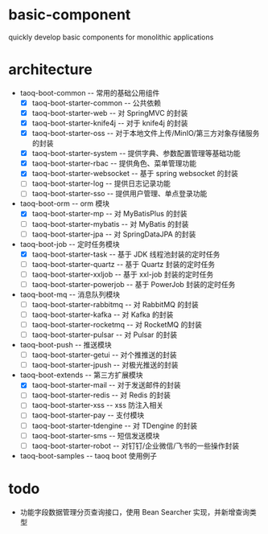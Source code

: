 # basic-component
quickly develop basic components for monolithic applications

# architecture
- taoq-boot-common			        -- 常用的基础公用组件
  - [x] taoq-boot-starter-common		-- 公共依赖
  - [x] taoq-boot-starter-web		    -- 对 SpringMVC 的封装
  - [x] taoq-boot-starter-knife4j		-- 对于 knife4j 的封装
  - [x] taoq-boot-starter-oss		    -- 对于本地文件上传/MinIO/第三方对象存储服务的封装
  - [x] taoq-boot-starter-system		-- 提供字典、参数配置管理等基础功能
  - [x] taoq-boot-starter-rbac		    -- 提供角色、菜单管理功能
  - [x] taoq-boot-starter-websocket	    -- 基于 spring websocket 的封装
  - [ ] taoq-boot-starter-log	        -- 提供日志记录功能
  - [ ] taoq-boot-starter-sso	        -- 提供用户管理、单点登录功能
- taoq-boot-orm			            -- orm 模块
  - [x] taoq-boot-starter-mp			-- 对 MyBatisPlus 的封装
  - [ ] taoq-boot-starter-mybatis		-- 对 MyBatis 的封装
  - [ ] taoq-boot-starter-jpa			-- 对 SpringDataJPA 的封装
- taoq-boot-job			            -- 定时任务模块
  - [x] taoq-boot-starter-task		    -- 基于 JDK 线程池封装的定时任务
  - [ ] taoq-boot-starter-quartz		-- 基于 Quartz 封装的定时任务
  - [ ] taoq-boot-starter-xxljob		-- 基于 xxl-job 封装的定时任务
  - [ ] taoq-boot-starter-powerjob	    -- 基于 PowerJob 封装的定时任务
- taoq-boot-mq			            -- 消息队列模块
  - [ ] taoq-boot-starter-rabbitmq	    -- 对 RabbitMQ 的封装
  - [ ] taoq-boot-starter-kafka		    -- 对 Kafka 的封装
  - [ ] taoq-boot-starter-rocketmq	    -- 对 RocketMQ 的封装
  - [ ] taoq-boot-starter-pulsar	    -- 对 Pulsar 的封装
- taoq-boot-push      		        -- 推送模块
  - [ ] taoq-boot-starter-getui		    -- 对个推推送的封装
  - [ ] taoq-boot-starter-jpush	        -- 对极光推送的封装
- taoq-boot-extends			        -- 第三方扩展模块
  - [x] taoq-boot-starter-mail		    -- 对于发送邮件的封装
  - [ ] taoq-boot-starter-redis		    -- 对 Redis 的封装
  - [ ] taoq-boot-starter-xss			-- xss 防注入相关
  - [ ] taoq-boot-starter-pay			-- 支付模块
  - [ ] taoq-boot-starter-tdengine		-- 对 TDengine 的封装
  - [ ] taoq-boot-starter-sms		    -- 短信发送模块
  - [ ] taoq-boot-starter-robot		    -- 对钉钉/企业微信/飞书的一些操作封装 
- taoq-boot-samples			        -- taoq boot 使用例子

# todo
- 功能字段数据管理分页查询接口，使用 Bean Searcher 实现，并新增查询类型